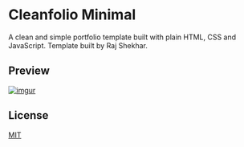 # Cleanfolio Minimal

A clean and simple portfolio template built with plain HTML, CSS and JavaScript. Template built by Raj Shekhar. 

## Preview

[![imgur](https://i.imgur.com/5z7cvMz.gif)](https://rajshekhar26.github.io/cleanfolio-minimal)

<!-- [See Live](https://rajshekhar26.github.io/cleanfolio-minimal) -->

## License

[MIT](https://choosealicense.com/licenses/mit/)
